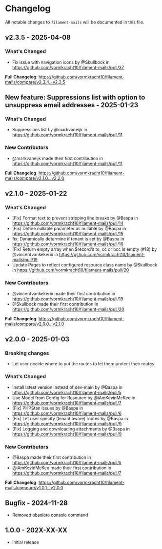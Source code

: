 # Changelog

All notable changes to `filament-mails` will be documented in this file.

## v2.3.5 - 2025-04-08

### What's Changed

* Fix issue with navigation icons by @Skullbock in https://github.com/vormkracht10/filament-mails/pull/37

**Full Changelog**: https://github.com/vormkracht10/filament-mails/compare/v2.3.4...v2.3.5

## New feature: Suppressions list with option to unsuppress email addresses - 2025-01-23

### What's Changed

* Suppressions list by @markvaneijk in https://github.com/vormkracht10/filament-mails/pull/11

### New Contributors

* @markvaneijk made their first contribution in https://github.com/vormkracht10/filament-mails/pull/11

**Full Changelog**: https://github.com/vormkracht10/filament-mails/compare/v2.1.0...v2.2.0

## v2.1.0 - 2025-01-22

### What's Changed

* [Fix] Format text to prevent stripping line breaks by @Baspa in https://github.com/vormkracht10/filament-mails/pull/14
* [Fix] Define nullable parameter as nullable by @Baspa in https://github.com/vormkracht10/filament-mails/pull/15
* fix: Dynamically determine if tenant is set by @Baspa in https://github.com/vormkracht10/filament-mails/pull/16
* [Fix] Return empty array when $record's to, cc or bcc is empty (#18) by @vincentvankekerix in https://github.com/vormkracht10/filament-mails/pull/19
* Update Pages to reflect configured resource class name by @Skullbock in https://github.com/vormkracht10/filament-mails/pull/20

### New Contributors

* @vincentvankekerix made their first contribution in https://github.com/vormkracht10/filament-mails/pull/19
* @Skullbock made their first contribution in https://github.com/vormkracht10/filament-mails/pull/20

**Full Changelog**: https://github.com/vormkracht10/filament-mails/compare/v2.0.0...v2.1.0

## v2.0.0 - 2025-01-03

### Breaking changes

* Let user decide where to put the routes to let them protect their routes

### What's Changed

* Install latest version instead of dev-main by @Baspa in https://github.com/vormkracht10/filament-mails/pull/5
* Use Model from Config for Resource by @iAmKevinMcKee in https://github.com/vormkracht10/filament-mails/pull/7
* [Fix] PHPStan issues by @Baspa in https://github.com/vormkracht10/filament-mails/pull/6
* [Fix] Let user specify (tenant aware) routes by @Baspa in https://github.com/vormkracht10/filament-mails/pull/9
* [Fix] Logging and downloading attachments by @Baspa in https://github.com/vormkracht10/filament-mails/pull/9

### New Contributors

* @Baspa made their first contribution in https://github.com/vormkracht10/filament-mails/pull/5
* @iAmKevinMcKee made their first contribution in https://github.com/vormkracht10/filament-mails/pull/7

**Full Changelog**: https://github.com/vormkracht10/filament-mails/compare/v1.0.1...v2.0.0

## Bugfix - 2024-11-28

- Removed obsolete console command

## 1.0.0 - 202X-XX-XX

- initial release
